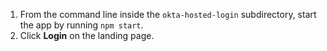 1. From the command line inside the `okta-hosted-login` subdirectory, start the <StackSelector snippet="applang" noSelector inline /> app by running `npm start`.
2. Click **Login** on the landing page.
